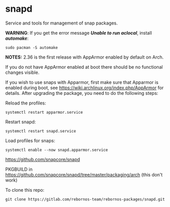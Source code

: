 # snapd

Service and tools for management of snap packages.

**WARNING**: If you get the error message ***Unable to run aclocal***, install ***automake***:

```
sudo pacman -S automake
```

**NOTES:**
2.36 is the first release with AppArmor enabled by default on Arch.

If you do not have AppArmor enabled at boot there should be no functional changes visible.

If you wish to use snaps with Apparmor, first make sure that Apparmor is enabled during boot, see https://wiki.archlinux.org/index.php/AppArmor for details. After upgrading the package, you need to do the following steps:

Reload the profiles:
```
systemctl restart apparmor.service
```

Restart snapd:
```
systemctl restart snapd.service
```

Load profiles for snaps:
```
systemctl enable --now snapd.apparmor.service
```

https://github.com/snapcore/snapd

PKGBUILD in https://github.com/snapcore/snapd/tree/master/packaging/arch (this don't work)

To clone this repo:

```
git clone https://gitlab.com/rebornos-team/rebornos-packages/snapd.git
```
